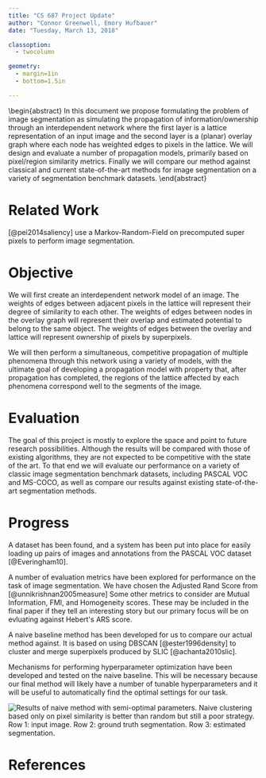 ```yaml
---
title: "CS 687 Project Update"
author: "Connor Greenwell, Emory Hufbauer"
date: "Tuesday, March 13, 2018"

classoption:
  - twocolumn

geometry:
  - margin=1in
  - bottom=1.5in

---
```


\begin{abstract}
In this document we propose formulating the problem of image segmentation as simulating the propagation of
information/ownership through an interdependent network where the first layer is a lattice representation of an input image
and the second layer is a (planar) overlay graph where each node has weighted edges to pixels in the lattice. We will design
and evaluate a number of propagation models, primarily based on pixel/region similarity metrics. Finally we will compare our
method against classical and current state-of-the-art methods for image segmentation on a variety of segmentation benchmark
datasets. 
\end{abstract}

# Related Work

[@pei2014saliency] use a Markov-Random-Field on precomputed super pixels to perform image segmentation.

# Objective

We will first create an interdependent network model of an image. The weights of edges between adjacent pixels in the lattice
will represent their degree of similarity to each other. The weights of edges between nodes in the overlay graph will
represent their overlap and estimated potential to belong to the same object. The weights of edges between the overlay and
lattice will represent ownership of pixels by superpixels.

We will then perform a simultaneous, competitive propagation of multiple phenomena through this network using a variety of
models, with the ultimate goal of developing a propagation model with property that, after propagation has completed, the
regions of the lattice affected by each phenomena correspond well to the segments of the image.

# Evaluation

The goal of this project is mostly to explore the space and point to future research possibilities. Although the results will
be compared with those of existing algorithms, they are not expected to be competitive with the state of the art. To that end
we will evaluate our performance on a variety of classic image segmentation benchmark datasets, including PASCAL VOC and
MS-COCO, as well as compare our results against existing state-of-the-art segmentation methods. 

# Progress

A dataset has been found, and a system has been put into place for easily loading up pairs of images and annotations from the
PASCAL VOC dataset [@Everingham10]. 

A number of evaluation metrics have been explored for performance on the task of image segmentation. We have chosen the
Adjusted Rand Score from [@unnikrishnan2005measure]  Some other metrics to consider are Mutual Information, FMI, and
Homogeneity scores. These may be included in the final paper if they tell an interesting story but our primary focus will be
on evluating against Hebert's ARS score.

A naive baseline method has been developed for us to compare our actual method against. It is based on using DBSCAN
[@ester1996density] to cluster and merge superpixels produced by SLIC [@achanta2010slic].

Mechanisms for performing hyperparameter optimization have been developed and tested on the naive baseline. This will be
necessary because our final method will likely have a number of tunable hyperparameters and it will be useful to automatically
find the optimal settings for our task.

![Results of naive method with semi-optimal parameters. Naive clustering based only on pixel similarity is better than
random but still a poor strategy.
Row 1: input image.
Row 2: ground truth segmentation.
Row 3: estimated segmentation.](searched.png)

# References
